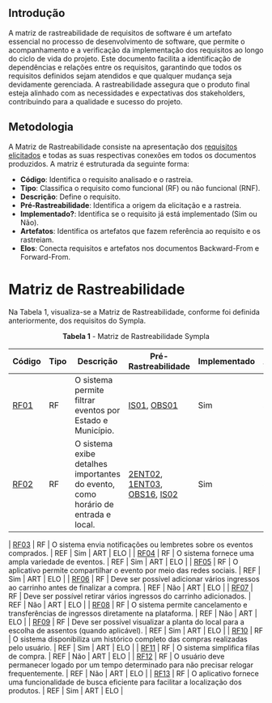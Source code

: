 ## Introdução

A matriz de rastreabilidade de requisitos de software é um artefato essencial no processo de desenvolvimento de software, que permite o acompanhamento e a verificação da implementação dos requisitos ao longo do ciclo de vida do projeto. Este documento facilita a identificação de dependências e relações entre os requisitos, garantindo que todos os requisitos definidos sejam atendidos e que qualquer mudança seja devidamente gerenciada. A rastreabilidade assegura que o produto final esteja alinhado com as necessidades e expectativas dos stakeholders, contribuindo para a qualidade e sucesso do projeto.


## Metodologia

A Matriz de Rastreabilidade consiste na apresentação dos [requisitos elicitados](../elicitacao/requisitos/requisitos_elicitados.md) e todas as suas respectivas conexões em todos os documentos produzidos. A matriz é estruturada da seguinte forma:

- **Código**: Identifica o requisito analisado e o rastreia.
- **Tipo**: Classifica o requisito como funcional (RF) ou não funcional (RNF).
- **Descrição**: Define o requisito.
- **Pré-Rastreabilidade**: Identifica a origem da elicitação e a rastreia.
- **Implementado?**: Identifica se o requisito já está implementado (Sim ou Não).
- **Artefatos**: Identifica os artefatos que fazem referência ao requisito e os rastreiam.
- **Elos**: Conecta requisitos e artefatos nos documentos Backward-From e Forward-From.


# **Matriz de Rastreabilidade**

Na Tabela 1, visualiza-se a Matriz de Rastreabilidade, conforme foi definida anteriormente, dos requisitos do Sympla.


<p style="text-align: center"><b><a id="tab_1" style="visibility: hidden;"></a>Tabela 1</b> - Matriz de Rastreabilidade Sympla</p>


| Código | Tipo | Descrição | Pré-Rastreabilidade | Implementado | Artefatos | Elos |
|--------|------|-----------|---------------------|--------------|-----------|------|
| <a href="../../elicitacao/requisitos/requisitos_elicitados/#anchor_GERAL">RF01<a/> | RF | O sistema permite filtrar eventos por Estado e Município. | <a href="../../elicitacao/tecnicas/introspeccao/#anchor_ISF">IS01</a>, <a href="../../elicitacao/tecnicas/observacao/#anchor_OBS">OBS01</a> | Sim | sd | sd |
| <a href="../../elicitacao/requisitos/requisitos_elicitados/#anchor_GERAL">RF02<a/> | RF | O sistema exibe detalhes importantes do evento, como horário de entrada e local. | <a href="../../elicitacao/tecnicas/entrevista2/#anchor_2ENT">2ENT02</a>, <a href="../../elicitacao/tecnicas/entrevista/#anchor_1ENT">1ENT03</a>, <a href="../../elicitacao/tecnicas/observacao/#anchor_OBS">OBS16</a>, <a href="../../elicitacao/tecnicas/introspeccao/#anchor_ISF">IS02</a> | Sim | sd | sd |



| <a href="../../elicitacao/requisitos/requisitos_elicitados/#anchor_GERAL">RF03<a/> | RF | O sistema envia notificações ou lembretes sobre os eventos comprados. | REF | Sim | ART | ELO |
| <a href="../../elicitacao/requisitos/requisitos_elicitados/#anchor_GERAL">RF04<a/> | RF | O sistema fornece uma ampla variedade de eventos. | REF | Sim | ART | ELO |
| <a href="../../elicitacao/requisitos/requisitos_elicitados/#anchor_GERAL">RF05<a/> | RF | O aplicativo permite compartilhar o evento por meio das redes sociais. | REF | Sim | ART | ELO |
| <a href="../../elicitacao/requisitos/requisitos_elicitados/#anchor_GERAL">RF06<a/> | RF | Deve ser possível adicionar vários ingressos ao carrinho antes de finalizar a compra. | REF | Não | ART | ELO |
| <a href="../../elicitacao/requisitos/requisitos_elicitados/#anchor_GERAL">RF07<a/> | RF | Deve ser possível retirar vários ingressos do carrinho adicionados.	 | REF | Não | ART | ELO |
| <a href="../../elicitacao/requisitos/requisitos_elicitados/#anchor_GERAL">RF08<a/> | RF | O sistema permite cancelamento e transferências de ingressos diretamente na plataforma.	 | REF | Não | ART | ELO |
| <a href="../../elicitacao/requisitos/requisitos_elicitados/#anchor_GERAL">RF09<a/> | RF | Deve ser possível visualizar a planta do local para a escolha de assentos (quando aplicável). | REF | Sim | ART | ELO |
| <a href="../../elicitacao/requisitos/requisitos_elicitados/#anchor_GERAL">RF10<a/> | RF | O sistema disponibiliza um histórico completo das compras realizadas pelo usuário. | REF | Sim | ART | ELO |
| <a href="../../elicitacao/requisitos/requisitos_elicitados/#anchor_GERAL">RF11<a/> | RF | O sistema simplifica filas de compra. | REF | Não | ART | ELO |
| <a href="../../elicitacao/requisitos/requisitos_elicitados/#anchor_GERAL">RF12<a/> | RF | O usuário deve permanecer logado por um tempo determinado para não precisar relogar frequentemente. | REF | Não | ART | ELO |
| <a href="../../elicitacao/requisitos/requisitos_elicitados/#anchor_GERAL">RF13<a/> | RF | O aplicativo fornece uma funcionalidade de busca eficiente para facilitar a localização dos produtos. | REF | Sim | ART | ELO |


